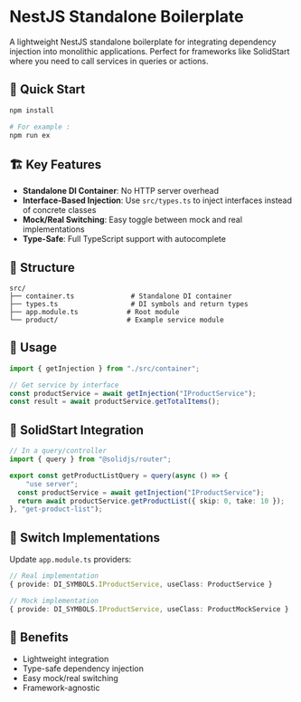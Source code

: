 # NestJS Standalone Boilerplate

A lightweight NestJS standalone boilerplate for integrating dependency injection into monolithic applications. Perfect for frameworks like SolidStart where you need to call services in queries or actions.

## 🚀 Quick Start

```bash
npm install

# For example :
npm run ex
```

## 🏗️ Key Features

- **Standalone DI Container**: No HTTP server overhead
- **Interface-Based Injection**: Use `src/types.ts` to inject interfaces instead of concrete classes
- **Mock/Real Switching**: Easy toggle between mock and real implementations
- **Type-Safe**: Full TypeScript support with autocomplete

## 📁 Structure

```
src/
├── container.ts              # Standalone DI container
├── types.ts                  # DI symbols and return types
├── app.module.ts            # Root module
└── product/                 # Example service module
```

## 🔧 Usage

```typescript
import { getInjection } from "./src/container";

// Get service by interface
const productService = await getInjection("IProductService");
const result = await productService.getTotalItems();
```

## 🎯 SolidStart Integration

```typescript
// In a query/controller
import { query } from "@solidjs/router";

export const getProductListQuery = query(async () => {
	"use server";
  const productService = await getInjection("IProductService");
  return await productService.getProductList({ skip: 0, take: 10 });
}, "get-product-list");
```

## 🔄 Switch Implementations

Update `app.module.ts` providers:

```typescript
// Real implementation
{ provide: DI_SYMBOLS.IProductService, useClass: ProductService }

// Mock implementation  
{ provide: DI_SYMBOLS.IProductService, useClass: ProductMockService }
```

## 🎉 Benefits

- Lightweight integration
- Type-safe dependency injection
- Easy mock/real switching
- Framework-agnostic
